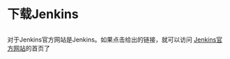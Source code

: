 # 下载Jenkins

## 

对于Jenkins官方网站是Jenkins。如果点击给出的链接，就可以访问 [Jenkins官方网站](https://jenkins-ci.org/)的首页了



